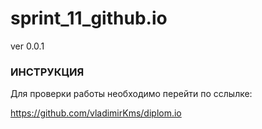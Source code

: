 ﻿# sprint_11_github.io
</h2>ver 0.0.1</h2>

<h3>ИНСТРУКЦИЯ</h3>
Для проверки работы необходимо перейти по сслылке: 

https://github.com/vladimirKms/diplom.io




